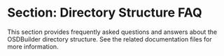 # Section: Directory Structure FAQ

This section provides frequently asked questions and answers about the OSDBuilder directory structure. See the related documentation files for more information.
